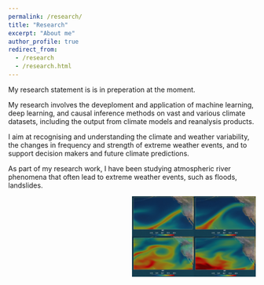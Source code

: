 ```yaml
---
permalink: /research/
title: "Research"
excerpt: "About me"
author_profile: true
redirect_from:
  - /research
  - /research.html
---
```


My research statement is is in preperation at the moment.

My research involves the deveploment and application of machine learning, deep learning, and causal inference methods on vast and various climate datasets, including the output from climate models and reanalysis products.

I aim at recognising and understanding the climate and weather variability, the changes in frequency and strength of extreme weather events, and to support decision makers and future climate predictions.

As part of my research work, I have been studying atmospheric river phenomena that often lead to extreme weather events, such as floods, landslides.

<img align="right" width="50%" src="/images/ar_nonars.jpg">

